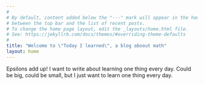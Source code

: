 ```yaml
---
#
# By default, content added below the "---" mark will appear in the home page
# between the top bar and the list of recent posts.
# To change the home page layout, edit the _layouts/home.html file.
# See: https://jekyllrb.com/docs/themes/#overriding-theme-defaults
#
title: "Welcome to \"Today I learned\", a blog aboout math"
layout: home
---
```


Epsilons add up! I want to write about learning one thing every day. Could be big, could be small, but I just want to learn one thing every day.


